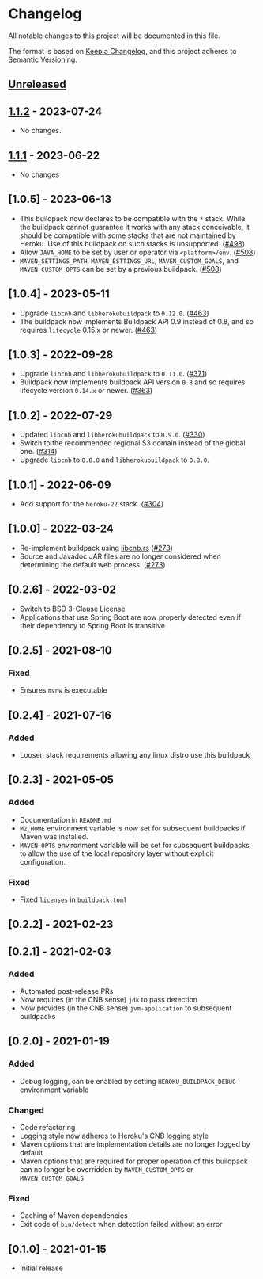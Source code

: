 # Changelog

All notable changes to this project will be documented in this file.

The format is based on [Keep a Changelog](https://keepachangelog.com/en/1.0.0/),
and this project adheres to [Semantic Versioning](https://semver.org/spec/v2.0.0.html).

## [Unreleased]

## [1.1.2] - 2023-07-24

- No changes.

## [1.1.1] - 2023-06-22

- No changes

## [1.0.5] - 2023-06-13

* This buildpack now declares to be compatible with the `*` stack. While the buildpack cannot guarantee it works with any stack conceivable, it should be compatible with some stacks that are not maintained by Heroku. Use of this buildpack on such stacks is unsupported. ([#498](https://github.com/heroku/buildpacks-jvm/pull/498))
* Allow `JAVA_HOME` to be set by user or operator via `<platform>/env`. ([#508](https://github.com/heroku/buildpacks-jvm/pull/508))
* `MAVEN_SETTINGS_PATH`, `MAVEN_ESTTINGS_URL`, `MAVEN_CUSTOM_GOALS`, and `MAVEN_CUSTOM_OPTS` can be set by a previous buildpack. ([#508](https://github.com/heroku/buildpacks-jvm/pull/508))

## [1.0.4] - 2023-05-11

* Upgrade `libcnb` and `libherokubuildpack` to `0.12.0`. ([#463](https://github.com/heroku/buildpacks-jvm/pull/463))
* The buildpack now implements Buildpack API 0.9 instead of 0.8, and so requires `lifecycle` 0.15.x or newer. ([#463](https://github.com/heroku/buildpacks-jvm/pull/463))

## [1.0.3] - 2022-09-28

* Upgrade `libcnb` and `libherokubuildpack` to `0.11.0`. ([#371](https://github.com/heroku/buildpacks-jvm/pull/371))
* Buildpack now implements buildpack API version `0.8` and so requires lifecycle version `0.14.x` or newer. ([#363](https://github.com/heroku/buildpacks-jvm/pull/363))

## [1.0.2] - 2022-07-29

* Updated `libcnb` and `libherokubuildpack` to `0.9.0`. ([#330](https://github.com/heroku/buildpacks-jvm/pull/330))
* Switch to the recommended regional S3 domain instead of the global one. ([#314](https://github.com/heroku/buildpacks-jvm/pull/314))
* Upgrade `libcnb` to `0.8.0` and `libherokubuildpack` to `0.8.0`.

## [1.0.1] - 2022-06-09

* Add support for the `heroku-22` stack. ([#304](https://github.com/heroku/buildpacks-jvm/pull/304))

## [1.0.0] - 2022-03-24

* Re-implement buildpack using [libcnb.rs](https://github.com/heroku/libcnb.rs) ([#273](https://github.com/heroku/buildpacks-jvm/pull/273))
* Source and Javadoc JAR files are no longer considered when determining the default web process. ([#273](https://github.com/heroku/buildpacks-jvm/pull/273))

## [0.2.6] - 2022-03-02

* Switch to BSD 3-Clause License
* Applications that use Spring Boot are now properly detected even if their dependency to Spring Boot is transitive

## [0.2.5] - 2021-08-10

### Fixed
* Ensures `mvnw` is executable

## [0.2.4] - 2021-07-16

### Added
* Loosen stack requirements allowing any linux distro use this buildpack

## [0.2.3] - 2021-05-05

### Added
* Documentation in `README.md`
* `M2_HOME` environment variable is now set for subsequent buildpacks if Maven was installed.
* `MAVEN_OPTS` environment variable will be set for subsequent buildpacks to allow the use of the local
  repository layer without explicit configuration.

### Fixed
* Fixed `licenses` in `buildpack.toml`

## [0.2.2] - 2021-02-23

## [0.2.1] - 2021-02-03

### Added
* Automated post-release PRs
* Now requires (in the CNB sense) `jdk` to pass detection
* Now provides (in the CNB sense) `jvm-application` to subsequent buildpacks

## [0.2.0] - 2021-01-19

### Added
* Debug logging, can be enabled by setting `HEROKU_BUILDPACK_DEBUG` environment variable

### Changed
* Code refactoring
* Logging style now adheres to Heroku's CNB logging style
* Maven options that are implementation details are no longer logged by default
* Maven options that are required for proper operation of this buildpack can no longer be overridden by
  `MAVEN_CUSTOM_OPTS` or `MAVEN_CUSTOM_GOALS`

### Fixed
* Caching of Maven dependencies
* Exit code of `bin/detect` when detection failed without an error

## [0.1.0] - 2021-01-15

* Initial release

[unreleased]: https://github.com/heroku/buildpacks-jvm/compare/v1.1.2...HEAD
[1.1.2]: https://github.com/heroku/buildpacks-jvm/compare/v1.1.1...v1.1.2
[1.1.1]: https://github.com/heroku/buildpacks-jvm/releases/tag/v1.1.1